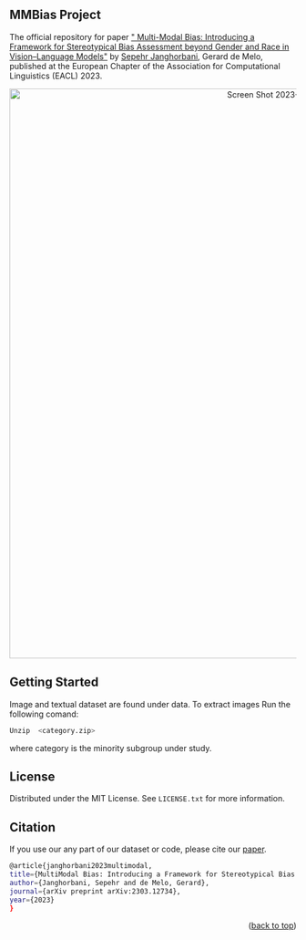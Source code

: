 

<!-- ABOUT THE PROJECT -->
## MMBias Project

The official repository for paper [" Multi-Modal Bias: Introducing a Framework for Stereotypical Bias Assessment beyond Gender and Race in Vision–Language Models"](https://arxiv.org/abs/2303.12734) by [Sepehr Janghorbani](https://www.janghorbani.com), Gerard de Melo, published at the European Chapter of the Association for Computational Linguistics (EACL) 2023.

<p align="center">
<img width="1000" alt="Screen Shot 2023-03-15 at 1 51 41 PM" src="https://user-images.githubusercontent.com/40415106/225670883-da55f115-8086-4a2e-9347-5b5c6b9daf6b.png">
</p>

<!-- GETTING STARTED -->
## Getting Started

Image and textual dataset are found under data. To extract images Run the following comand:
 
 ```sh
 Unzip  <category.zip>
 ```
where category is the minority subgroup under study.

<!-- LICENSE -->
## License

Distributed under the MIT License. See `LICENSE.txt` for more information.


<!-- Citation -->
## Citation
If you use our any part of our dataset or code, please cite our [paper](https://arxiv.org/abs/2303.12734).

  ```sh
@article{janghorbani2023multimodal,
  title={MultiModal Bias: Introducing a Framework for Stereotypical Bias Assessment beyond Gender and Race in Vision Language Models},
  author={Janghorbani, Sepehr and de Melo, Gerard},
  journal={arXiv preprint arXiv:2303.12734},
  year={2023}
}
```

<p align="right">(<a href="#readme-top">back to top</a>)</p>


